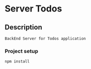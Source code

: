 # Server Todos

## Description

```
BackEnd Server for Todos application
```

### Project setup
```
npm install
```
